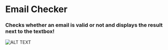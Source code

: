 # Email Checker
### Checks whether an email is valid or not and displays the result next to the textbox!

![ALT TEXT](https://file.coffee/u/mqmAoyYOi_2E7eQGDibHK.gif)

